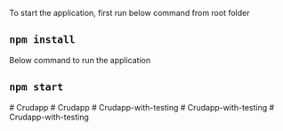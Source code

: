  To start the application, first run below command from root folder

## `npm install`

Below command to run the application

## `npm start`

#   C r u d a p p  
 #   C r u d a p p  
 #   C r u d a p p - w i t h - t e s t i n g  
 #   C r u d a p p - w i t h - t e s t i n g  
 #   C r u d a p p - w i t h - t e s t i n g  
 